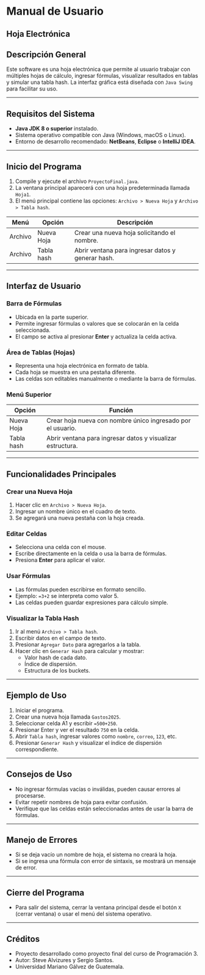 # Manual de Usuario

## Hoja Electrónica

## Descripción General
Este software es una hoja electrónica que permite al usuario trabajar con múltiples hojas de cálculo,
ingresar fórmulas, visualizar resultados en tablas y simular una tabla hash. La interfaz gráfica está 
diseñada con `Java Swing` para facilitar su uso.

---

## Requisitos del Sistema

- **Java JDK 8 o superior** instalado.
- Sistema operativo compatible con Java (Windows, macOS o Linux).
- Entorno de desarrollo recomendado: **NetBeans**, **Eclipse** o **IntelliJ IDEA**.

---

## Inicio del Programa

1. Compile y ejecute el archivo `ProyectoFinal.java`.
2. La ventana principal aparecerá con una hoja predeterminada llamada `Hoja1`.
3. El menú principal contiene las opciones: `Archivo > Nueva Hoja` y `Archivo > Tabla hash`.

| Menú    | Opción        | Descripción                                    |
|---------|---------------|------------------------------------------------|
| Archivo | Nueva Hoja    | Crear una nueva hoja solicitando el nombre.    |
| Archivo | Tabla hash    | Abrir ventana para ingresar datos y generar hash.|

---

## Interfaz de Usuario

### Barra de Fórmulas

- Ubicada en la parte superior.
- Permite ingresar fórmulas o valores que se colocarán en la celda seleccionada.
- El campo se activa al presionar **Enter** y actualiza la celda activa.

### Área de Tablas (Hojas)

- Representa una hoja electrónica en formato de tabla.
- Cada hoja se muestra en una pestaña diferente.
- Las celdas son editables manualmente o mediante la barra de fórmulas.

### Menú Superior

| Opción      | Función                                                      |
|-------------|--------------------------------------------------------------|
| Nueva Hoja  | Crear hoja nueva con nombre único ingresado por el usuario.  |
| Tabla hash  | Abrir ventana para ingresar datos y visualizar estructura.   |.

---

## Funcionalidades Principales

### Crear una Nueva Hoja

1. Hacer clic en `Archivo > Nueva Hoja`.
2. Ingresar un nombre único en el cuadro de texto.
3. Se agregará una nueva pestaña con la hoja creada.

### Editar Celdas

- Selecciona una celda con el mouse.
- Escribe directamente en la celda o usa la barra de fórmulas.
- Presiona **Enter** para aplicar el valor.

### Usar Fórmulas

- Las fórmulas pueden escribirse en formato sencillo.
- Ejemplo: `=3+2` se interpreta como valor 5.
- Las celdas pueden guardar expresiones para cálculo simple.

### Visualizar la Tabla Hash

1. Ir al menú `Archivo > Tabla hash`.
2. Escribir datos en el campo de texto.
3. Presionar `Agregar Dato` para agregarlos a la tabla.
4. Hacer clic en `Generar Hash` para calcular y mostrar:
   - Valor hash de cada dato.
   - Índice de dispersión.
   - Estructura de los buckets.

---

## Ejemplo de Uso

1. Iniciar el programa.
2. Crear una nueva hoja llamada `Gastos2025`.
3. Seleccionar celda A1 y escribir `=500+250`.
4. Presionar Enter y ver el resultado `750` en la celda.
5. Abrir `Tabla hash`, ingresar valores como `nombre`, `correo`, `123`, etc.
6. Presionar `Generar Hash` y visualizar el índice de dispersión correspondiente.

---

## Consejos de Uso

- No ingresar fórmulas vacías o inválidas, pueden causar errores al procesarse.
- Evitar repetir nombres de hoja para evitar confusión.
- Verifique que las celdas están seleccionadas antes de usar la barra de fórmulas.

---

## Manejo de Errores

- Si se deja vacío un nombre de hoja, el sistema no creará la hoja.
- Si se ingresa una fórmula con error de sintaxis, se mostrará un mensaje de error.

---

## Cierre del Programa

- Para salir del sistema, cerrar la ventana principal desde el botón `X` (cerrar ventana) o usar el menú del sistema operativo.

---

## Créditos

- Proyecto desarrollado como proyecto final del curso de Programación 3.
- Autor: Steve Alvizures y Sergio Santos.
- Universidad Mariano Gálvez de Guatemala.
